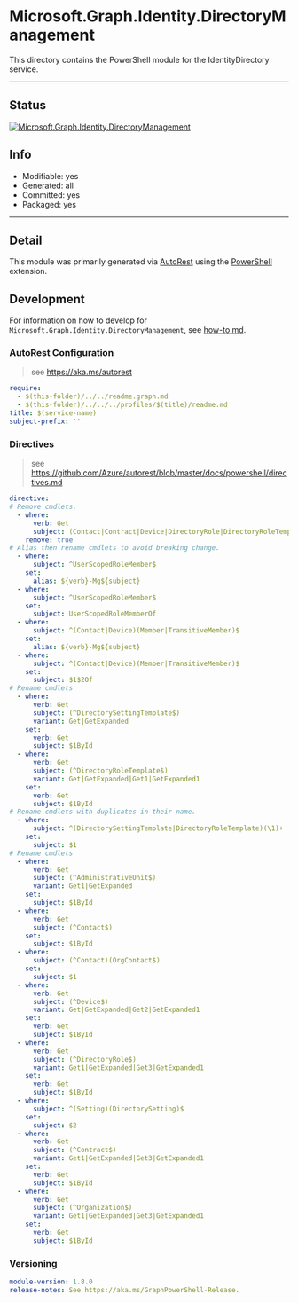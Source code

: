 <!-- region Generated -->
# Microsoft.Graph.Identity.DirectoryManagement
This directory contains the PowerShell module for the IdentityDirectory service.

---
## Status
[![Microsoft.Graph.Identity.DirectoryManagement](https://img.shields.io/powershellgallery/v/Microsoft.Graph.Identity.DirectoryManagement.svg?style=flat-square&label=Microsoft.Graph.Identity.DirectoryManagement "Microsoft.Graph.Identity.DirectoryManagement")](https://www.powershellgallery.com/packages/Microsoft.Graph.Identity.DirectoryManagement/)

## Info
- Modifiable: yes
- Generated: all
- Committed: yes
- Packaged: yes

---
## Detail
This module was primarily generated via [AutoRest](https://github.com/Azure/autorest) using the [PowerShell](https://github.com/Azure/autorest.powershell) extension.

## Development
For information on how to develop for `Microsoft.Graph.Identity.DirectoryManagement`, see [how-to.md](how-to.md).
<!-- endregion -->

### AutoRest Configuration

> see https://aka.ms/autorest

``` yaml
require:
  - $(this-folder)/../../readme.graph.md
  - $(this-folder)/../../../profiles/$(title)/readme.md
title: $(service-name)
subject-prefix: ''
```

### Directives

> see https://github.com/Azure/autorest/blob/master/docs/powershell/directives.md

``` yaml
directive:
# Remove cmdlets.
  - where:
      verb: Get
      subject: (Contact|Contract|Device|DirectoryRole|DirectoryRoleTemplate|Organization)AvailableExtensionProperty
    remove: true
# Alias then rename cmdlets to avoid breaking change.
  - where:
      subject: ^UserScopedRoleMember$
    set:
      alias: ${verb}-Mg${subject}
  - where:
      subject: ^UserScopedRoleMember$
    set:
      subject: UserScopedRoleMemberOf
  - where:
      subject: ^(Contact|Device)(Member|TransitiveMember)$
    set:
      alias: ${verb}-Mg${subject}
  - where:
      subject: ^(Contact|Device)(Member|TransitiveMember)$
    set:
      subject: $1$2Of
# Rename cmdlets
  - where:
      verb: Get
      subject: (^DirectorySettingTemplate$)
      variant: Get|GetExpanded
    set:
      verb: Get
      subject: $1ById
  - where:
      verb: Get
      subject: (^DirectoryRoleTemplate$)
      variant: Get|GetExpanded|Get1|GetExpanded1
    set:
      verb: Get
      subject: $1ById
# Rename cmdlets with duplicates in their name.
  - where:
      subject: ^(DirectorySettingTemplate|DirectoryRoleTemplate)(\1)+
    set:
      subject: $1
# Rename cmdlets
  - where:
      verb: Get
      subject: (^AdministrativeUnit$)
      variant: Get1|GetExpanded
    set:
      subject: $1ById
  - where:
      verb: Get
      subject: (^Contact$)
    set:
      subject: $1ById
  - where:
      subject: (^Contact)(OrgContact$)
    set:
      subject: $1
  - where:
      verb: Get
      subject: (^Device$)
      variant: Get|GetExpanded|Get2|GetExpanded1
    set:
      verb: Get
      subject: $1ById
  - where:
      verb: Get
      subject: (^DirectoryRole$)
      variant: Get1|GetExpanded|Get3|GetExpanded1
    set:
      verb: Get
      subject: $1ById
  - where:
      subject: ^(Setting)(DirectorySetting)$
    set:
      subject: $2
  - where:
      verb: Get
      subject: (^Contract$)
      variant: Get1|GetExpanded|Get3|GetExpanded1
    set:
      verb: Get
      subject: $1ById
  - where:
      verb: Get
      subject: (^Organization$)
      variant: Get1|GetExpanded|Get3|GetExpanded1
    set:
      verb: Get
      subject: $1ById
```
### Versioning

``` yaml
module-version: 1.8.0
release-notes: See https://aka.ms/GraphPowerShell-Release.
```
